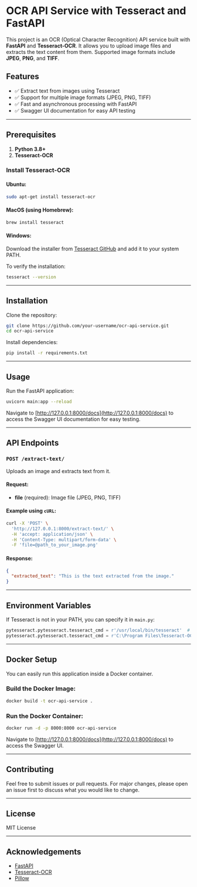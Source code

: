 
# OCR API Service with Tesseract and FastAPI

This project is an OCR (Optical Character Recognition) API service built with **FastAPI** and **Tesseract-OCR**. It allows you to upload image files and extracts the text content from them. Supported image formats include **JPEG**, **PNG**, and **TIFF**.

## Features
- ✅ Extract text from images using Tesseract
- ✅ Support for multiple image formats (JPEG, PNG, TIFF)
- ✅ Fast and asynchronous processing with FastAPI
- ✅ Swagger UI documentation for easy API testing

---

## Prerequisites

1. **Python 3.8+**
2. **Tesseract-OCR**

### Install Tesseract-OCR

#### Ubuntu:
```bash
sudo apt-get install tesseract-ocr
```

#### MacOS (using Homebrew):
```bash
brew install tesseract
```

#### Windows:
Download the installer from [Tesseract GitHub](https://github.com/tesseract-ocr/tesseract) and add it to your system PATH.

To verify the installation:
```bash
tesseract --version
```

---

## Installation

Clone the repository:
```bash
git clone https://github.com/your-username/ocr-api-service.git
cd ocr-api-service
```

Install dependencies:
```bash
pip install -r requirements.txt
```

---

## Usage

Run the FastAPI application:
```bash
uvicorn main:app --reload
```

Navigate to [http://127.0.0.1:8000/docs](http://127.0.0.1:8000/docs) to access the Swagger UI documentation for easy testing.

---

## API Endpoints

### `POST /extract-text/`
Uploads an image and extracts text from it.

#### Request:
- **file** (required): Image file (JPEG, PNG, TIFF)

#### Example using `cURL`:
```bash
curl -X 'POST' \
  'http://127.0.0.1:8000/extract-text/' \
  -H 'accept: application/json' \
  -H 'Content-Type: multipart/form-data' \
  -F 'file=@path_to_your_image.png'
```

#### Response:
```json
{
  "extracted_text": "This is the text extracted from the image."
}
```

---

## Environment Variables
If Tesseract is not in your PATH, you can specify it in `main.py`:
```python
pytesseract.pytesseract.tesseract_cmd = r'/usr/local/bin/tesseract'  # Mac/Linux path
pytesseract.pytesseract.tesseract_cmd = r'C:\Program Files\Tesseract-OCR\tesseract.exe'  # Windows path
```

---

## Docker Setup
You can easily run this application inside a Docker container.

### Build the Docker Image:
```bash
docker build -t ocr-api-service .
```

### Run the Docker Container:
```bash
docker run -d -p 8000:8000 ocr-api-service
```

Navigate to [http://127.0.0.1:8000/docs](http://127.0.0.1:8000/docs) to access the Swagger UI.

---

## Contributing
Feel free to submit issues or pull requests. For major changes, please open an issue first to discuss what you would like to change.

---

## License
MIT License

---

## Acknowledgements
- [FastAPI](https://fastapi.tiangolo.com/)
- [Tesseract-OCR](https://github.com/tesseract-ocr/tesseract)
- [Pillow](https://pillow.readthedocs.io/en/stable/)

